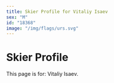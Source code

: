 ```yaml
---
title: Skier Profile for Vitaliy Isaev
sex: "M"
id: "18368"
image: "/img/flags/urs.svg" 
---
```


# Skier Profile

This page is for: Vitaliy Isaev.
    